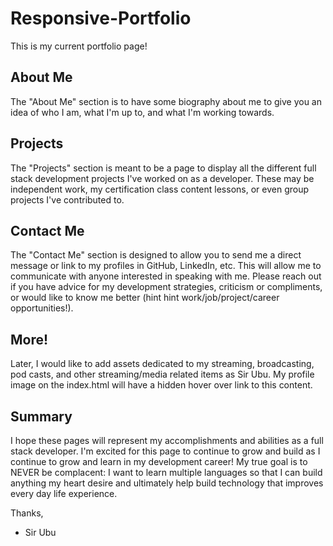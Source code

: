 # Responsive-Portfolio
This is my current portfolio page!

## About Me
The "About Me" section is to have some biography about me to give you an idea of who I am, what I'm up to, and what I'm working towards.

## Projects
The "Projects" section is meant to be a page to display all the different full stack development projects I've worked on as a developer. These may be independent work, my certification class content lessons, or even group projects I've contributed to.

## Contact Me
The "Contact Me" section is designed to allow you to send me a direct message or link to my profiles in GitHub, LinkedIn, etc. This will allow me to communicate with anyone interested in speaking with me. Please reach out if you have advice for my development strategies, criticism or compliments, or would like to know me better (hint hint work/job/project/career opportunities!).

## More!

Later, I would like to add assets dedicated to my streaming, broadcasting, pod casts, and other streaming/media related items as Sir Ubu. My profile image on the index.html will have a hidden hover over link to this content.

## Summary

I hope these pages will represent my accomplishments and abilities as a full stack developer. I'm excited for this page to continue to grow and build as I continue to grow and learn in my development career! My true goal is to NEVER be complacent: I want to learn multiple languages so that I can build anything my heart desire and ultimately help build technology that improves every day life experience. 


Thanks,


- Sir Ubu
